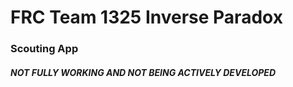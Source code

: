 # FRC Team 1325 Inverse Paradox
### Scouting App

##### ***NOT FULLY WORKING AND NOT BEING ACTIVELY DEVELOPED***
